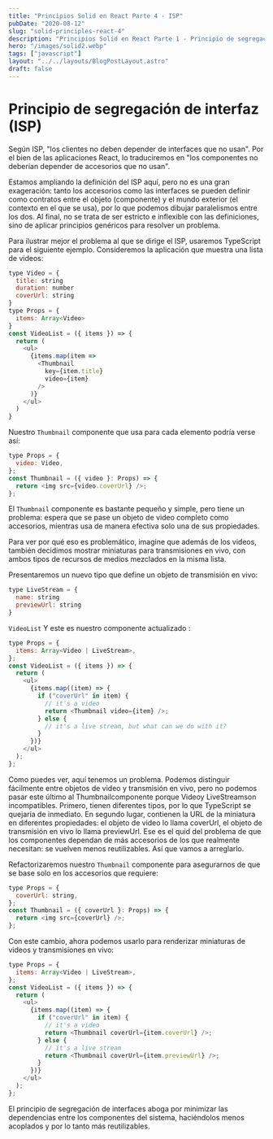 ```yaml
---
title: "Principios Solid en React Parte 4 - ISP"
pubDate: "2020-08-12"
slug: "solid-principles-react-4"
description: "Principios Solid en React Parte 1 - Principio de segregación de interfaz."
hero: "/images/solid2.webp"
tags: ["javascript"]
layout: "../../layouts/BlogPostLayout.astro"
draft: false
---
```


# Principio de segregación de interfaz (ISP)

Según ISP, "los clientes no deben depender de interfaces que no usan". Por el bien de las aplicaciones React, lo traduciremos en "los componentes no deberían depender de accesorios que no usan".

Estamos ampliando la definición del ISP aquí, pero no es una gran exageración: tanto los accesorios como las interfaces se pueden definir como contratos entre el objeto (componente) y el mundo exterior (el contexto en el que se usa), por lo que podemos dibujar paralelismos entre los dos. Al final, no se trata de ser estricto e inflexible con las definiciones, sino de aplicar principios genéricos para resolver un problema.

Para ilustrar mejor el problema al que se dirige el ISP, usaremos TypeScript para el siguiente ejemplo. Consideremos la aplicación que muestra una lista de videos:

```js
type Video = {
  title: string
  duration: number
  coverUrl: string
}
type Props = {
  items: Array<Video>
}
const VideoList = ({ items }) => {
  return (
    <ul>
      {items.map(item =>
        <Thumbnail
          key={item.title}
          video={item}
        />
      )}
    </ul>
  )
}
```

Nuestro `Thumbnail` componente que usa para cada elemento podría verse así:

```js
type Props = {
  video: Video,
};
const Thumbnail = ({ video }: Props) => {
  return <img src={video.coverUrl} />;
};
```

El `Thumbnail` componente es bastante pequeño y simple, pero tiene un problema: espera que se pase un objeto de video completo como accesorios, mientras usa de manera efectiva solo una de sus propiedades.

Para ver por qué eso es problemático, imagine que además de los videos, también decidimos mostrar miniaturas para transmisiones en vivo, con ambos tipos de recursos de medios mezclados en la misma lista.

Presentaremos un nuevo tipo que define un objeto de transmisión en vivo:

```js
type LiveStream = {
  name: string
  previewUrl: string
}
```

`VideoList` Y este es nuestro componente actualizado :

```js
type Props = {
  items: Array<Video | LiveStream>,
};
const VideoList = ({ items }) => {
  return (
    <ul>
      {items.map((item) => {
        if ("coverUrl" in item) {
          // it's a video
          return <Thumbnail video={item} />;
        } else {
          // it's a live stream, but what can we do with it?
        }
      })}
    </ul>
  );
};
```

Como puedes ver, aquí tenemos un problema. Podemos distinguir fácilmente entre objetos de video y transmisión en vivo, pero no podemos pasar este último al Thumbnailcomponente porque Videoy LiveStreamson incompatibles. Primero, tienen diferentes tipos, por lo que TypeScript se quejaría de inmediato. En segundo lugar, contienen la URL de la miniatura en diferentes propiedades: el objeto de video lo llama coverUrl, el objeto de transmisión en vivo lo llama previewUrl. Ese es el quid del problema de que los componentes dependan de más accesorios de los que realmente necesitan: se vuelven menos reutilizables. Así que vamos a arreglarlo.

Refactorizaremos nuestro `Thumbnail` componente para asegurarnos de que se base solo en los accesorios que requiere:

```js
type Props = {
  coverUrl: string,
};
const Thumbnail = ({ coverUrl }: Props) => {
  return <img src={coverUrl} />;
};
```

Con este cambio, ahora podemos usarlo para renderizar miniaturas de videos y transmisiones en vivo:

```js
type Props = {
  items: Array<Video | LiveStream>,
};
const VideoList = ({ items }) => {
  return (
    <ul>
      {items.map((item) => {
        if ("coverUrl" in item) {
          // it's a video
          return <Thumbnail coverUrl={item.coverUrl} />;
        } else {
          // it's a live stream
          return <Thumbnail coverUrl={item.previewUrl} />;
        }
      })}
    </ul>
  );
};
```

El principio de segregación de interfaces aboga por minimizar las dependencias entre los componentes del sistema, haciéndolos menos acoplados y por lo tanto más reutilizables.
